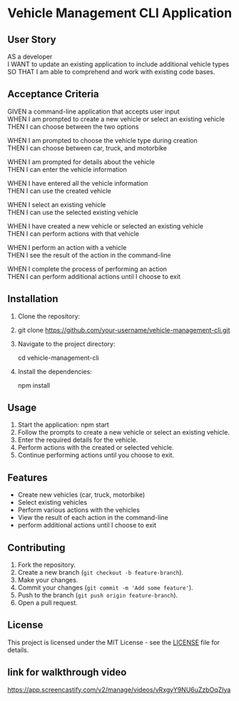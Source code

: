 # Vehicle Management CLI Application

## User Story
AS a developer  
I WANT to update an existing application to include additional vehicle types  
SO THAT I am able to comprehend and work with existing code bases.

## Acceptance Criteria
GIVEN a command-line application that accepts user input  
WHEN I am prompted to create a new vehicle or select an existing vehicle  
THEN I can choose between the two options  

WHEN I am prompted to choose the vehicle type during creation  
THEN I can choose between car, truck, and motorbike  

WHEN I am prompted for details about the vehicle  
THEN I can enter the vehicle information  

WHEN I have entered all the vehicle information  
THEN I can use the created vehicle  

WHEN I select an existing vehicle  
THEN I can use the selected existing vehicle  

WHEN I have created a new vehicle or selected an existing vehicle  
THEN I can perform actions with that vehicle  

WHEN I perform an action with a vehicle  
THEN I see the result of the action in the command-line  

WHEN I complete the process of performing an action  
THEN I can perform additional actions until I choose to exit  

## Installation

1. Clone the repository:
2. 
    git clone https://github.com/your-username/vehicle-management-cli.git
  
3. Navigate to the project directory:
    
    cd vehicle-management-cli
 
4. Install the dependencies:
  
    npm install
 

## Usage

1. Start the application:
    npm start
2. Follow the prompts to create a new vehicle or select an existing vehicle.
3. Enter the required details for the vehicle.
4. Perform actions with the created or selected vehicle.
5. Continue performing actions until you choose to exit.

## Features

- Create new vehicles (car, truck, motorbike)
- Select existing vehicles
- Perform various actions with the vehicles
- View the result of each action in the command-line
- perform additional actions until I choose to exit

## Contributing

1. Fork the repository.
2. Create a new branch (`git checkout -b feature-branch`).
3. Make your changes.
4. Commit your changes (`git commit -m 'Add some feature'`).
5. Push to the branch (`git push origin feature-branch`).
6. Open a pull request.

## License

This project is licensed under the MIT License - see the [LICENSE](LICENSE) file for details.

## link for walkthrough video 

https://app.screencastify.com/v2/manage/videos/vRxgyY9NU6uZzbOqZIya 

